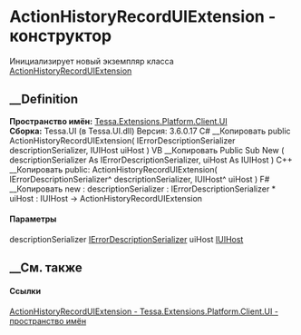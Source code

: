 # ActionHistoryRecordUIExtension - конструктор
Инициализирует новый экземпляр класса
[ActionHistoryRecordUIExtension](T_Tessa_Extensions_Platform_Client_UI_ActionHistoryRecordUIExtension.htm)
##  __Definition
 **Пространство имён:**
[Tessa.Extensions.Platform.Client.UI](N_Tessa_Extensions_Platform_Client_UI.htm)  
 **Сборка:** Tessa.UI (в Tessa.UI.dll) Версия: 3.6.0.17
C# __Копировать
     public ActionHistoryRecordUIExtension(
    	IErrorDescriptionSerializer descriptionSerializer,
    	IUIHost uiHost
    )
VB __Копировать
     Public Sub New ( 
    	descriptionSerializer As IErrorDescriptionSerializer,
    	uiHost As IUIHost
    )
C++ __Копировать
     public:
    ActionHistoryRecordUIExtension(
    	IErrorDescriptionSerializer^ descriptionSerializer, 
    	IUIHost^ uiHost
    )
F# __Копировать
     new : 
            descriptionSerializer : IErrorDescriptionSerializer * 
            uiHost : IUIHost -> ActionHistoryRecordUIExtension
#### Параметры
descriptionSerializer
[IErrorDescriptionSerializer](T_Tessa_Platform_Runtime_IErrorDescriptionSerializer.htm)
uiHost [IUIHost](T_Tessa_UI_IUIHost.htm)
## __См. также
#### Ссылки
[ActionHistoryRecordUIExtension -
](T_Tessa_Extensions_Platform_Client_UI_ActionHistoryRecordUIExtension.htm)
[Tessa.Extensions.Platform.Client.UI - пространство
имён](N_Tessa_Extensions_Platform_Client_UI.htm)

